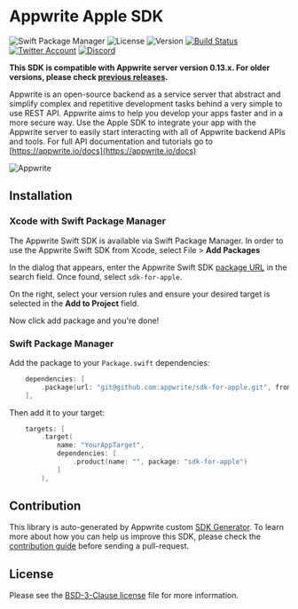 # Appwrite Apple SDK

![Swift Package Manager](https://img.shields.io/github/v/release/appwrite/sdk-for-apple.svg?color=green&style=flat-square)
![License](https://img.shields.io/github/license/appwrite/sdk-for-apple.svg?style=flat-square)
![Version](https://img.shields.io/badge/api%20version-0.13.0-blue.svg?style=flat-square)
[![Build Status](https://img.shields.io/travis/com/appwrite/sdk-generator?style=flat-square)](https://travis-ci.com/appwrite/sdk-generator)
[![Twitter Account](https://img.shields.io/twitter/follow/appwrite?color=00acee&label=twitter&style=flat-square)](https://twitter.com/appwrite)
[![Discord](https://img.shields.io/discord/564160730845151244?label=discord&style=flat-square)](https://appwrite.io/discord)

**This SDK is compatible with Appwrite server version 0.13.x. For older versions, please check [previous releases](https://github.com/appwrite/sdk-for-apple/releases).**

Appwrite is an open-source backend as a service server that abstract and simplify complex and repetitive development tasks behind a very simple to use REST API. Appwrite aims to help you develop your apps faster and in a more secure way. Use the Apple SDK to integrate your app with the Appwrite server to easily start interacting with all of Appwrite backend APIs and tools. For full API documentation and tutorials go to [https://appwrite.io/docs](https://appwrite.io/docs)

![Appwrite](https://appwrite.io/images/github.png)

## Installation

### Xcode with Swift Package Manager

The Appwrite Swift SDK is available via Swift Package Manager. In order to use the Appwrite Swift SDK from Xcode, select File > **Add Packages**

In the dialog that appears, enter the Appwrite Swift SDK [package URL](git@github.com:appwrite/sdk-for-apple.git) in the search field. Once found, select `sdk-for-apple`.

On the right, select your version rules and ensure your desired target is selected in the **Add to Project** field.

Now click add package and you're done!

### Swift Package Manager

Add the package to your `Package.swift` dependencies:

```swift
    dependencies: [
        .package(url: "git@github.com:appwrite/sdk-for-apple.git", from: "0.3.0"),
    ],
```

Then add it to your target:

```swift
    targets: [
        .target(
            name: "YourAppTarget",
            dependencies: [
                .product(name: "", package: "sdk-for-apple")
            ]
        ),
```


## Contribution

This library is auto-generated by Appwrite custom [SDK Generator](https://github.com/appwrite/sdk-generator). To learn more about how you can help us improve this SDK, please check the [contribution guide](https://github.com/appwrite/sdk-generator/blob/master/CONTRIBUTING.md) before sending a pull-request.

## License

Please see the [BSD-3-Clause license](https://raw.githubusercontent.com/appwrite/appwrite/master/LICENSE) file for more information.